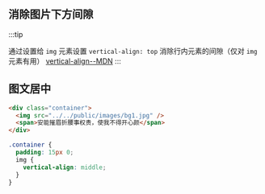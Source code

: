 ## 消除图片下方间隙

:::tip

通过设置给 `img` 元素设置 `vertical-align: top` 消除行内元素的间隙（仅对 `img` 元素有用）
[vertical-align--MDN](https://developer.mozilla.org/zh-CN/docs/Web/CSS/vertical-align)
:::

<vertical-clearWhite/>

## 图文居中

<vertical-verticalMiddle/>

```html
<div class="container">
  <img src="../../public/images/bg1.jpg" />
  <span>安能摧眉折腰事权贵，使我不得开心颜</span>
</div>
```

```scss
.container {
  padding: 15px 0;
  img {
    vertical-align: middle;
  }
}
```
